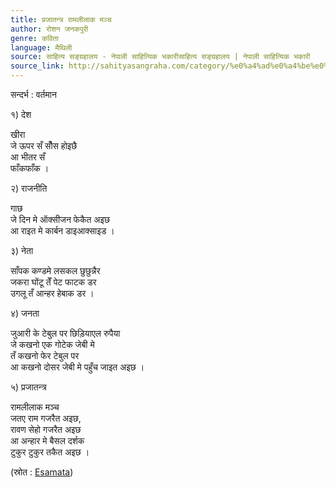 ```yaml
---
title: प्रजातन्त्र रामलीलाक मञ्च
author: रोशन जनकपुरी
genre: कविता
language: मैथिली
source: साहित्य सङ्ग्रहालय - नेपाली साहित्यिक भकारीसाहित्य सङ्ग्रहालय | नेपाली साहित्यिक भकारी
source_link: http://sahityasangraha.com/category/%e0%a4%ad%e0%a4%be%e0%a4%b7%e0%a4%be-%e0%a4%ad%e0%a4%be%e0%a4%b7%e0%a5%80-%e0%a4%b8%e0%a4%be%e0%a4%b9%e0%a4%bf%e0%a4%a4%e0%a5%8d%e0%a4%af/%e0%a4%ae%e0%a5%88%e0%a4%a5%e0%a4%bf%e0%a4%b2%e0%a5%80-%e0%a4%b0%e0%a4%9a%e0%a4%a8%e0%a4%be/
---
```


सन्दर्भ : वर्तमान

१) देश

खीरा  
जे ऊपर सँ सौँस होइछै  
आ भीतर सँ  
फाँकफाँक ।

२) राजनीति

गाछ  
जे दिन मे ऑक्सीजन फेकैत अइछ  
आ राइत मे कार्बन डाइआक्साइड ।

३) नेता

साँपक कण्डमे लसकल छुछुन्नैर  
जकरा घोंटू तेँ पेट फाटक डर  
उगलू तँ आन्हर हेबाक डर ।

४) जनता

जुआरी के टेबुल पर छिड़ियाएल रुपैया  
जे कखनो एक गोटेक जेबी मे  
तँ कखनो फेर टेबुल पर  
आ कखनो दोसर जेबी मे पहुँच जाइत अइछ ।

५) प्रजातन्त्र

रामलीलाक मञ्च  
जतए राम गजरैत अइछ,  
रावण सेहो गजरैत अइछ  
आ अन्हार मे बैसल दर्शक  
टुकुर टुकुर तकैत अइछ ।

(स्रोत : [Esamata](http://esamata.com/))

